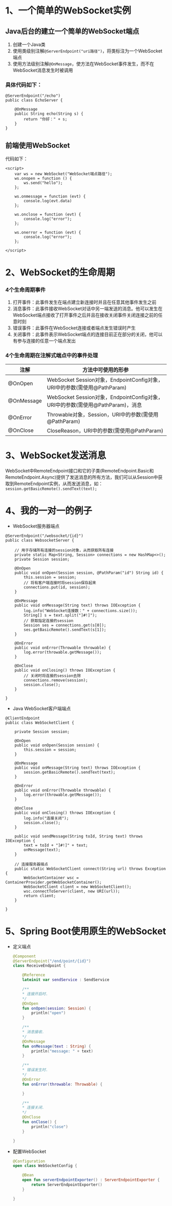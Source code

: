 #  1、一个简单的WebSocket实例

## Java后台的建立一个简单的WebSocket端点

1. 创建一个Java类
2. 使用类级别注解`@ServerEndpoint("uri路径")`，将类标注为一个WebSocket端点
3. 使用方法级别注解`@OnMessage`，使方法在WebSocket事件发生，而不在WebSocket消息发生时被调用

### 具体代码如下：

```
@ServerEndpoint("/echo")
public class EchoServer {

    @OnMessage
    public String echo(String s) {
        return "你好：" + s;
    }
}
```



## 前端使用WebSocket

代码如下：

```
<script>
    var ws = new WebSocket("WebSocket端点路径");
    ws.onopen = function () {
        ws.send("hello");
    };

    ws.onmessage = function (evt) {
        console.log(evt.data)
    };

    ws.onclose = function (evt) {
        console.log("error");
    };

    ws.onerror = function (evt) {
        console.log("error");
    };

</script>
```



# 2、WebSocket的生命周期

### 4个生命周期事件

1. 打开事件：此事件发生在端点建立新连接时并且在任意其他事件发生之前
2. 消息事件：此事件接收WebSocket对话中另一端发送的消息。他可以发生在WebSocket端点接收了打开事件之后并且在接收关闭事件关闭连接之前的任意时刻
3. 错误事件：此事件在WebSocket连接或者端点发生错误时产生
4. 关闭事件：此事件表示WebSocket端点的连接目前正在部分的关闭，他可以有参与连接的任意一个端点发出

### 4个生命周期在注解式端点中的事件处理

| 注解         | 方法中可使用的形参                                |
| ---------- | ---------------------------------------- |
| @OnOpen    | WebSocket Session对象，EndpointConfig对象，URI中的参数(需使用@PathParam) |
| @OnMessage | WebSocket Session对象，EndpointConfig对象，URI中的参数(需使用@PathParam)，消息 |
| @OnError   | Throwable对象，Session，URI中的参数(需使用@PathParam) |
| @OnClose   | CloseReason，URI中的参数(需使用@PathParam)       |

# 3、WebSocket发送消息

WebSocket中RemoteEndpoint接口和它的子类(RemoteEndpoint.Basic和RemoteEndpoint.Async)提供了发送消息的所有方法，我们可以从Session中获取到RemoteEndpoint实例，从而发送消息，如：`session.getBasicRemote().sendText(text);`



# 4、我的一对一的例子

- WebSocket服务器端点

```
@ServerEndpoint("/websocket/{id}")
public class WebsocketServer {

	// 用于存储所有连接的session对象，从而获取所有连接
    private static Map<String, Session> connections = new HashMap<>();
    private Session session;

    @OnOpen
    public void onOpen(Session session, @PathParam("id") String id) {
        this.session = session;
        // 将有客户端连接时将session保存起来
        connections.put(id, session);
    }

    @OnMessage
    public void onMessage(String text) throws IOException {
        log.info("WebSocket连接数：" + connections.size());
        String[] s = text.split("]#!]");
        // 获取指定连接的session
        Session ses = connections.get(s[0]);
        ses.getBasicRemote().sendText(s[1]);
    }

    @OnError
    public void onError(Throwable throwable) {
        log.error(throwable.getMessage());
    }

    @OnClose
    public void onClosing() throws IOException {
    	// 关闭时将连接的session去除
        connections.remove(session);
        session.close();
    }

}
```



- Java WebSocket客户端端点

```
@ClientEndpoint
public class WebSocketClient {

    private Session session;

    @OnOpen
    public void onOpen(Session session) {
        this.session = session;
    }

    @OnMessage
    public void onMessage(String text) throws IOException {
        session.getBasicRemote().sendText(text);
    }

    @OnError
    public void onError(Throwable throwable) {
        log.error(throwable.getMessage());
    }

    @OnClose
    public void onClosing() throws IOException {
        log.info("连接关闭");
        session.close();
    }

    public void sendMessage(String toId, String text) throws IOException {
        text = toId + "]#!]" + text;
        onMessage(text);
    }
	
	// 连接服务器端点
    public static WebSocketClient connect(String url) throws Exception {
        WebSocketContainer wsc = ContainerProvider.getWebSocketContainer();
        WebSocketClient client = new WebSocketClient();
        wsc.connectToServer(client, new URI(url));
        return client;
    }

}
```

# 5、Spring Boot使用原生的WebSocket

-   定义端点

    ```kotlin
    @Component
    @ServerEndpoint("/end/point/{id}")
    class ReceiveEndpoint {

        @Reference
        lateinit var sendService : SendService

        /**
        * 连接开启时.
        */
        @OnOpen
        fun onOpen(session: Session) {
            println("open")
        }

        /**
        * 消息接收.
        */
        @OnMessage
        fun onMessage(text : String) {
            println("message: " + text)
        }

        /**
        * 错误发生时.
        */
        @OnError
        fun onError(throwable: Throwable) {

        }

        /**
        * 连接关闭.
        */
        @OnClose
        fun onClose() {
            println("close")
        }

    }
    ```

-   配置WebSocket

    ```kotlin
    @Configuration
    open class WebSocketConfig {

        @Bean
        open fun serverEndpointExporter() : ServerEndpointExporter {
            return ServerEndpointExporter()
        }

    }
    ```
